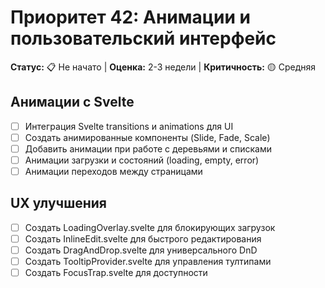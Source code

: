 # Приоритет 42: Анимации и пользовательский интерфейс

**Статус:** 📋 Не начато | **Оценка:** 2-3 недели | **Критичность:** 🟡 Средняя

## Анимации с Svelte
- [ ] Интеграция Svelte transitions и animations для UI
- [ ] Создать анимированные компоненты (Slide, Fade, Scale)
- [ ] Добавить анимации при работе с деревьями и списками
- [ ] Анимации загрузки и состояний (loading, empty, error)
- [ ] Анимации переходов между страницами

## UX улучшения
- [ ] Создать LoadingOverlay.svelte для блокирующих загрузок
- [ ] Создать InlineEdit.svelte для быстрого редактирования
- [ ] Создать DragAndDrop.svelte для универсального DnD
- [ ] Создать TooltipProvider.svelte для управления тултипами
- [ ] Создать FocusTrap.svelte для доступности